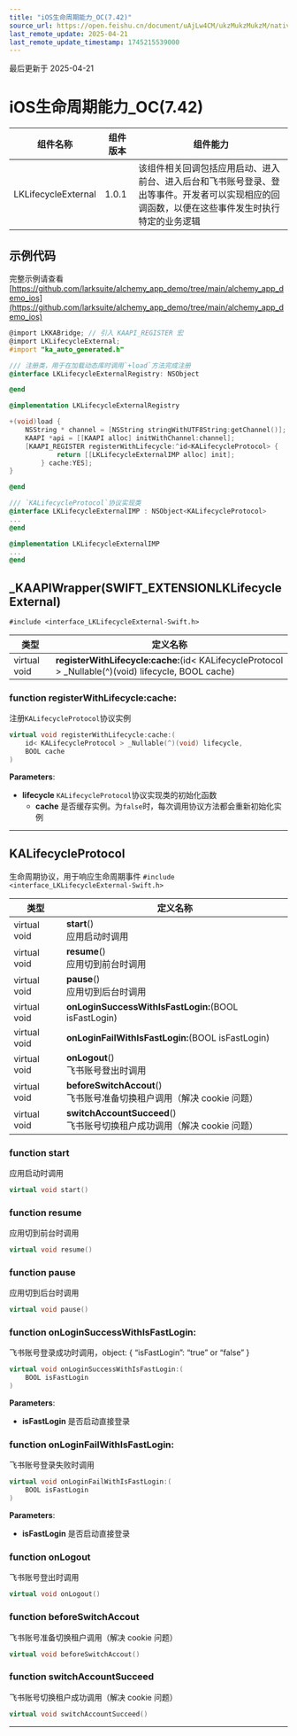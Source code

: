 ```yaml
---
title: "iOS生命周期能力_OC(7.42)"
source_url: https://open.feishu.cn/document/uAjLw4CM/ukzMukzMukzM/native-integration/open-scene-introduction/protocol-components/life-cycle/ios-lifecycleexternal_oc/lifecycleexternal_oc_742
last_remote_update: 2025-04-21
last_remote_update_timestamp: 1745215539000
---
```

最后更新于 2025-04-21

# iOS生命周期能力_OC(7.42) 

|组件名称 | 组件版本 | 组件能力 |
| ---- | ------ | -------- |
| LKLifecycleExternal | 1.0.1 | 该组件相关回调包括应用启动、进入前台、进入后台和飞书账号登录、登出等事件。开发者可以实现相应的回调函数，以便在这些事件发生时执行特定的业务逻辑 |

## 示例代码

完整示例请查看 [https://github.com/larksuite/alchemy_app_demo/tree/main/alchemy_app_demo_ios](https://github.com/larksuite/alchemy_app_demo/tree/main/alchemy_app_demo_ios)

```objectivec
@import LKKABridge; // 引入 KAAPI_REGISTER 宏
@import LKLifecycleExternal;
#import "ka_auto_generated.h"

/// 注册类，用于在加载动态库时调用`+load`方法完成注册
@interface LKLifecycleExternalRegistry: NSObject

@end

@implementation LKLifecycleExternalRegistry

+(void)load {
    NSString * channel = [NSString stringWithUTF8String:getChannel()];
    KAAPI *api = [[KAAPI alloc] initWithChannel:channel];    
    [KAAPI_REGISTER registerWithLifecycle:^id<KALifecycleProtocol> {
            return [[LKLifecycleExternalIMP alloc] init];
        } cache:YES];
}

@end

/// `KALifecycleProtocol`协议实现类
@interface LKLifecycleExternalIMP : NSObject<KALifecycleProtocol>
...
@end

@implementation LKLifecycleExternalIMP
...
@end
```

## _KAAPIWrapper(SWIFT_EXTENSIONLKLifecycleExternal)

`#include <interface_LKLifecycleExternal-Swift.h>`

|        类型     | 定义名称           |
| -------------- | -------------- |
| virtual void | **registerWithLifecycle:cache:**(id< KALifecycleProtocol > _Nullable(^)(void) lifecycle, BOOL cache) |

### **function registerWithLifecycle:cache:**

注册`KALifecycleProtocol`协议实例 

```cpp
virtual void registerWithLifecycle:cache:(
    id< KALifecycleProtocol > _Nullable(^)(void) lifecycle,
    BOOL cache
)
```

**Parameters**: 

* **lifecycle** `KALifecycleProtocol`协议实现类的初始化函数
  * **cache** 是否缓存实例。为`false`时，每次调用协议方法都会重新初始化实例 

-------------------------------

## KALifecycleProtocol

生命周期协议，用于响应生命周期事件 
`#include <interface_LKLifecycleExternal-Swift.h>`

|        类型     | 定义名称           |
| -------------- | -------------- |
| virtual void | **start**()<br>应用启动时调用  |
| virtual void | **resume**()<br>应用切到前台时调用  |
| virtual void | **pause**()<br>应用切到后台时调用  |
| virtual void | **onLoginSuccessWithIsFastLogin:**(BOOL isFastLogin) |
| virtual void | **onLoginFailWithIsFastLogin:**(BOOL isFastLogin) |
| virtual void | **onLogout**()<br>飞书账号登出时调用  |
| virtual void | **beforeSwitchAccout**()<br>飞书账号准备切换租户调用（解决 cookie 问题）  |
| virtual void | **switchAccountSucceed**()<br>飞书账号切换租户成功调用（解决 cookie 问题）  |

### **function start**

应用启动时调用 
```cpp
virtual void start()
```

### **function resume**

应用切到前台时调用 
```cpp
virtual void resume()
```

### **function pause**

应用切到后台时调用 
```cpp
virtual void pause()
```

### **function onLoginSuccessWithIsFastLogin:**

飞书账号登录成功时调用，object: { “isFastLogin”: “true” or “false” } 

```cpp
virtual void onLoginSuccessWithIsFastLogin:(
    BOOL isFastLogin
)
```

**Parameters**: 

* **isFastLogin** 是否启动直接登录 

### **function onLoginFailWithIsFastLogin:**

飞书账号登录失败时调用 

```cpp
virtual void onLoginFailWithIsFastLogin:(
    BOOL isFastLogin
)
```

**Parameters**: 

* **isFastLogin** 是否启动直接登录 

### **function onLogout**

飞书账号登出时调用 
```cpp
virtual void onLogout()
```

### **function beforeSwitchAccout**

飞书账号准备切换租户调用（解决 cookie 问题） 
```cpp
virtual void beforeSwitchAccout()
```

### **function switchAccountSucceed**

飞书账号切换租户成功调用（解决 cookie 问题） 
```cpp
virtual void switchAccountSucceed()
```

-------------------------------
